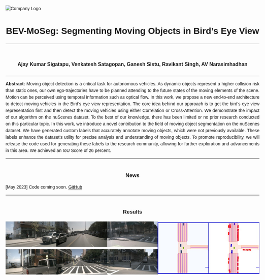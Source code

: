 <!DOCTYPE html>
<html>
<head>
  <title>BEV-MoSeg: Segmenting Moving Objects in Bird’s Eye View</title>
  <style>
    body {
      font-family: Arial, sans-serif;
      max-width: 800px;
      margin: 0 auto;
      padding: 20px;
      line-height: 1.5;
    }

    .header {
      background-color: green;
      padding: 10px;
      display: flex;
      align-items: center;
    }

    .logo {
      margin-right: 10px;
      width: 50px;
    }

    h1 {
      text-align: center;
    }

    h2 {
      text-align: center;
      font-size: 1.2em;
      margin-top: 40px;
    }

    p {
      text-align: justify;
    }

    .news-item {
      margin-bottom: 10px;
    }

    .video-container {
      text-align: center;
    }

    .video-container h2 {
      margin-bottom: 0;
    }

    .video-container img {
      display: block;
      margin: 0 auto;
      cursor: pointer;
    }
  </style>
</head>
<body>
  <div class="header">
    <img src="path/to/company-logo.png" alt="Company Logo" class="logo">
    <h1>BEV-MoSeg: Segmenting Moving Objects in Bird’s Eye View</h1>
  </div>

  <hr>

  <h1><font size="3">Ajay Kumar Sigatapu, Venkatesh Satagopan, Ganesh Sistu, Ravikant Singh, AV Narasimhadhan</font></h1>

  <hr>

  <p><strong>Abstract:</strong> Moving object detection is a critical task for autonomous vehicles. As dynamic objects represent a higher collision risk than static ones, our own ego-trajectories have to be planned attending to the future states of the moving elements of the scene. Motion can be perceived using temporal information such as optical flow. In this work, we propose a new end-to-end architecture to detect moving vehicles in the Bird's eye view representation. The core idea behind our approach is to get the bird's eye view representation first and then detect the moving vehicles using either Correlation or Cross-Attention. We demonstrate the impact of our algorithm on the nuScenes dataset. To the best of our knowledge, there has been limited or no prior research conducted on this particular topic. In this work, we introduce a novel contribution to the field of moving object segmentation on the nuScenes dataset. We have generated custom labels that accurately annotate moving objects, which were not previously available. These labels enhance the dataset's utility for precise analysis and understanding of moving objects. To promote reproducibility, we will release the code used for generating these labels to the research community, allowing for further exploration and advancements in this area. We achieved an IoU Score of 26 percent.</p>

  <hr>

  <h2>News</h2>
  <div class="news-item">
    <p>[May 2023] Code coming soon. <a href="https://github.com/ajayrafa25/BEV-MoSeg">GitHub</a></p>
  </div>

  <hr>

  <h2>Results</h2>
  <img src="Results/eval000017032 (1).jpg" alt
